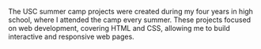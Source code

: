 The USC summer camp projects were created during my four years in high school, where I attended the camp every summer. These projects focused on web development, covering HTML and CSS, allowing me to build interactive and responsive web pages.
